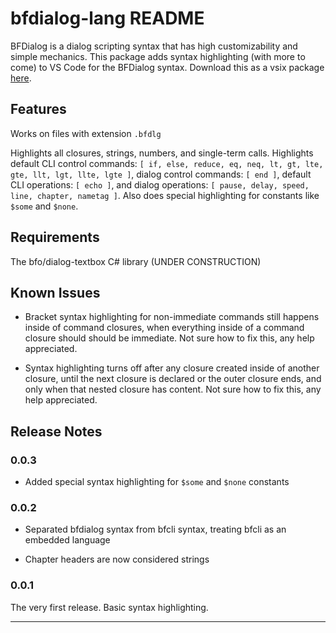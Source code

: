 # bfdialog-lang README

BFDialog is a dialog scripting syntax that has high customizability and simple mechanics. This package adds syntax highlighting (with more to come) to VS Code for the BFDialog syntax. Download this as a vsix package [here](https://drive.google.com/file/d/1AKoA3nzmrQNnbqsbbRp3M_vx2RXD-qB4/view?usp=sharing).

## Features

Works on files with extension `.bfdlg`

Highlights all closures, strings, numbers, and single-term calls. Highlights default CLI control commands: `[ if, else, reduce, eq, neq, lt, gt, lte, gte, llt, lgt, llte, lgte ]`, dialog control commands: `[ end ]`, default CLI operations: `[ echo ]`, and dialog operations: `[ pause, delay, speed, line, chapter, nametag ]`. Also does special highlighting for constants like `$some` and `$none`.

## Requirements

The bfo/dialog-textbox C# library (UNDER CONSTRUCTION)

## Known Issues

- Bracket syntax highlighting for non-immediate commands still happens inside of command closures, when everything inside of a command closure should should be immediate. Not sure how to fix this, any help appreciated.

- Syntax highlighting turns off after any closure created inside of another closure, until the next closure is declared or the outer closure ends, and only when that nested closure has content. Not sure how to fix this, any help appreciated.

## Release Notes

### 0.0.3

- Added special syntax highlighting for `$some` and `$none` constants

### 0.0.2

- Separated bfdialog syntax from bfcli syntax, treating bfcli as an embedded language

- Chapter headers are now considered strings

### 0.0.1

The very first release. Basic syntax highlighting.

---
